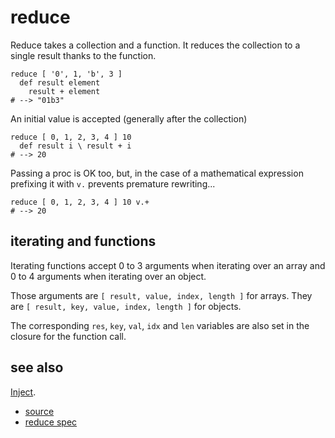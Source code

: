 
# reduce

Reduce takes a collection and a function. It reduces the collection
to a single result thanks to the function.

```
reduce [ '0', 1, 'b', 3 ]
  def result element
    result + element
# --> "01b3"
```

An initial value is accepted (generally after the collection)

```
reduce [ 0, 1, 2, 3, 4 ] 10
  def result i \ result + i
# --> 20
```

Passing a proc is OK too, but, in the case of a mathematical expression
prefixing it with `v.` prevents premature rewriting...

```
reduce [ 0, 1, 2, 3, 4 ] 10 v.+
# --> 20
```

## iterating and functions

Iterating functions accept 0 to 3 arguments when iterating over an
array and 0 to 4 arguments when iterating over an object.

Those arguments are `[ result, value, index, length ]` for arrays.
They are `[ result, key, value, index, length ]` for objects.

The corresponding `res`, `key`, `val`, `idx` and `len` variables are also
set in the closure for the function call.

## see also

[Inject](inject.md).


* [source](https://github.com/floraison/flor/tree/master/lib/flor/pcore/reduce.rb)
* [reduce spec](https://github.com/floraison/flor/tree/master/spec/pcore/reduce_spec.rb)

